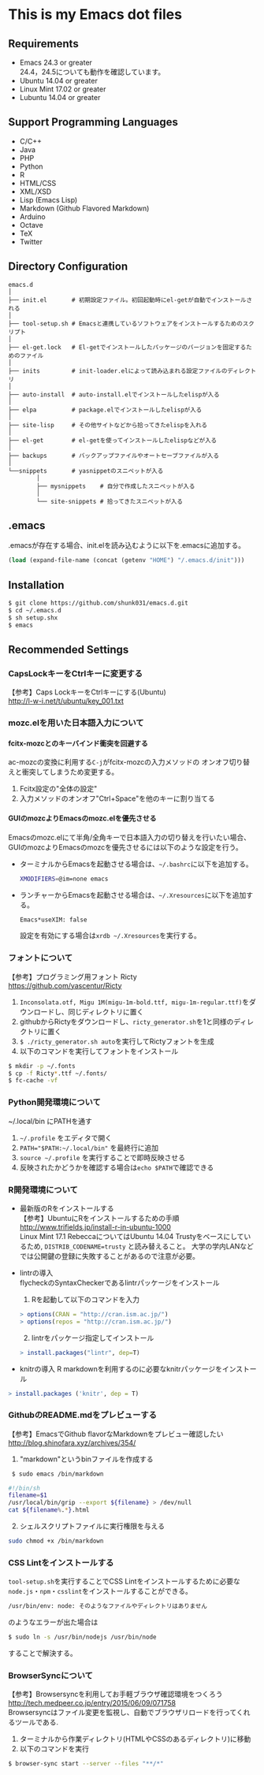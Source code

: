 # This is my Emacs dot files

## Requirements
* Emacs 24.3 or greater  
  24.4，24.5についても動作を確認しています。
* Ubuntu 14.04 or greater
* Linux Mint 17.02 or greater
* Lubuntu 14.04 or greater

## Support Programming Languages

* C/C++
* Java
* PHP
* Python
* R
* HTML/CSS
* XML/XSD
* Lisp (Emacs Lisp)
* Markdown (Github Flavored Markdown)
* Arduino
* Octave
* TeX
* Twitter

## Directory Configuration

~~~~
emacs.d
│
├── init.el       # 初期設定ファイル。初回起動時にel-getが自動でインストールされる
│
├── tool-setup.sh # Emacsと連携しているソフトウェアをインストールするためのスクリプト
│
├── el-get.lock   # El-getでインストールしたパッケージのバージョンを固定するためのファイル
│
├── inits         # init-loader.elによって読み込まれる設定ファイルのディレクトリ
│
├── auto-install  # auto-install.elでインストールしたelispが入る
│
├── elpa          # package.elでインストールしたelispが入る
│
├── site-lisp     # その他サイトなどから拾ってきたelispを入れる
│
├── el-get        # el-getを使ってインストールしたelispなどが入る
│
├── backups       # バックアップファイルやオートセーブファイルが入る
│
└──snippets       # yasnippetのスニペットが入る
        │
        ├── mysnippets    # 自分で作成したスニペットが入る
        │
        └── site-snippets # 拾ってきたスニペットが入る

~~~~



## .emacs
.emacsが存在する場合、init.elを読み込むように以下を.emacsに追加する。

```lisp
(load (expand-file-name (concat (getenv "HOME") "/.emacs.d/init")))
```



## Installation

```sh
$ git clone https://github.com/shunk031/emacs.d.git
$ cd ~/.emacs.d
$ sh setup.shx
$ emacs
```



## Recommended Settings

### CapsLockキーをCtrlキーに変更する  
【参考】Caps LockキーをCtrlキーにする(Ubuntu)  
http://l-w-i.net/t/ubuntu/key_001.txt



### mozc.elを用いた日本語入力について

#### fcitx-mozcとのキーバインド衝突を回避する  
ac-mozcの変換に利用する`C-j`がfcitx-mozcの入力メソッドの
オンオフ切り替えと衝突してしまうため変更する。
 1. Fcitx設定の"全体の設定"
 2. 入力メソッドのオンオフ"Ctrl+Space"を他のキーに割り当てる

#### GUIのmozcよりEmacsのmozc.elを優先させる
Emacsのmozc.elにて半角/全角キーで日本語入力の切り替えを行いたい場合、
GUIのmozcよりEmacsのmozcを優先させるには以下のような設定を行う。
* ターミナルからEmacsを起動させる場合は、`~/.bashrc`に以下を追加する。
  ```sh
  XMODIFIERS=@im=none emacs
  ```

* ランチャーからEmacsを起動させる場合は、`~/.Xresources`に以下を追加する。
  ```sh
  Emacs*useXIM: false
  ```
  
  設定を有効にする場合は`xrdb ~/.Xresources`を実行する。



### フォントについて  
【参考】プログラミング用フォント Ricty  
 https://github.com/yascentur/Ricty
 1. `Inconsolata.otf, Migu 1M(migu-1m-bold.ttf, migu-1m-regular.ttf)`をダウンロードし、同じディレクトリに置く
 2. githubからRictyをダウンロードし、`ricty_generator.sh`を1と同様のディレクトリに置く
 3. `$ ./ricty_generator.sh auto`を実行してRictyフォントを生成
 4. 以下のコマンドを実行してフォントをインストール

 ```sh
 $ mkdir -p ~/.fonts
 $ cp -f Ricty*.ttf ~/.fonts/
 $ fc-cache -vf
 ```



### Python開発環境について  
 ~/.local/bin にPATHを通す
 1. `~/.profile` をエディタで開く  
 2. `PATH="$PATH:~/.local/bin"` を最終行に追加  
 3. `source ~/.profile` を実行することで即時反映させる
 4. 反映されたかどうかを確認する場合は`echo $PATH`で確認できる


 
### R開発環境について
 * 最新版のRをインストールする  
 【参考】UbuntuにRをインストールするための手順  
 http://www.trifields.jp/install-r-in-ubuntu-1000  
 Linux Mint 17.1 RebeccaについてはUbuntu 14.04 Trustyをベースにしているため, `DISTRIB_CODENAME=trusty` と読み替えること。
 大学の学内LANなどでは公開鍵の登録に失敗することがあるので注意が必要。

 * lintrの導入  
 flycheckのSyntaxCheckerであるlintrパッケージをインストール  
    1. Rを起動して以下のコマンドを入力  
	
	```r
	> options(CRAN = "http://cran.ism.ac.jp/")
	> options(repos = "http://cran.ism.ac.jp/")
	```
	
    2. lintrをパッケージ指定してインストール  
	```r
	> install.packages("lintr", dep=T)
	```

 * knitrの導入
 R markdownを利用するのに必要なknitrパッケージをインストール
 ```r
 > install.packages ('knitr', dep = T)
 ```

	
### GithubのREADME.mdをプレビューする  
【参考】EmacsでGithub flavorなMarkdownをプレビュー確認したい  
 http://blog.shinofara.xyz/archives/354/  
 1. "markdown"というbinファイルを作成する
 ```sh
  $ sudo emacs /bin/markdown
 ```

 ```sh
 #!/bin/sh
 filename=$1
 /usr/local/bin/grip --export ${filename} > /dev/null
 cat ${filename%.*}.html
 ```
 
 2. シェルスクリプトファイルに実行権限を与える
  ```sh
  sudo chmod +x /bin/markdown
  ```
 



### CSS Lintをインストールする
`tool-setup.sh`を実行することでCSS Lintをインストールするために必要な
`node.js`・`npm`・`csslint`をインストールすることができる。
```sh
/usr/bin/env: node: そのようなファイルやディレクトリはありません
```
のようなエラーが出た場合は
```sh
$ sudo ln -s /usr/bin/nodejs /usr/bin/node
```
することで解決する。



### BrowserSyncについて
【参考】Browsersyncを利用してお手軽ブラウザ確認環境をつくろう  
http://tech.medpeer.co.jp/entry/2015/06/09/071758  
Browsersyncはファイル変更を監視し、自動でブラウザリロードを行ってくれるツールである.  
 1. ターミナルから作業ディレクトリ(HTMLやCSSのあるディレクトリ)に移動  
 2. 以下のコマンドを実行
 
 ```sh
 $ browser-sync start --server --files "**/*"
 ```

